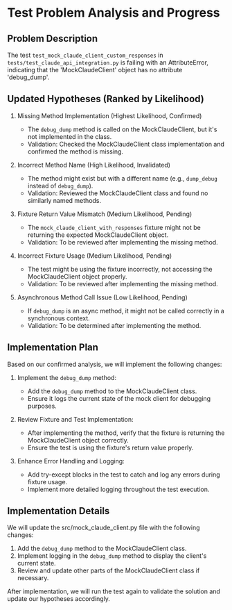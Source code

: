# Test Problem Analysis and Progress

## Problem Description
The test `test_mock_claude_client_custom_responses` in `tests/test_claude_api_integration.py` is failing with an AttributeError, indicating that the 'MockClaudeClient' object has no attribute 'debug_dump'.

## Updated Hypotheses (Ranked by Likelihood)

1. Missing Method Implementation (Highest Likelihood, Confirmed)
   - The `debug_dump` method is called on the MockClaudeClient, but it's not implemented in the class.
   - Validation: Checked the MockClaudeClient class implementation and confirmed the method is missing.

2. Incorrect Method Name (High Likelihood, Invalidated)
   - The method might exist but with a different name (e.g., `dump_debug` instead of `debug_dump`).
   - Validation: Reviewed the MockClaudeClient class and found no similarly named methods.

3. Fixture Return Value Mismatch (Medium Likelihood, Pending)
   - The `mock_claude_client_with_responses` fixture might not be returning the expected MockClaudeClient object.
   - Validation: To be reviewed after implementing the missing method.

4. Incorrect Fixture Usage (Medium Likelihood, Pending)
   - The test might be using the fixture incorrectly, not accessing the MockClaudeClient object properly.
   - Validation: To be reviewed after implementing the missing method.

5. Asynchronous Method Call Issue (Low Likelihood, Pending)
   - If `debug_dump` is an async method, it might not be called correctly in a synchronous context.
   - Validation: To be determined after implementing the method.

## Implementation Plan

Based on our confirmed analysis, we will implement the following changes:

1. Implement the `debug_dump` method:
   - Add the `debug_dump` method to the MockClaudeClient class.
   - Ensure it logs the current state of the mock client for debugging purposes.

2. Review Fixture and Test Implementation:
   - After implementing the method, verify that the fixture is returning the MockClaudeClient object correctly.
   - Ensure the test is using the fixture's return value properly.

3. Enhance Error Handling and Logging:
   - Add try-except blocks in the test to catch and log any errors during fixture usage.
   - Implement more detailed logging throughout the test execution.

## Implementation Details

We will update the src/mock_claude_client.py file with the following changes:

1. Add the `debug_dump` method to the MockClaudeClient class.
2. Implement logging in the `debug_dump` method to display the client's current state.
3. Review and update other parts of the MockClaudeClient class if necessary.

After implementation, we will run the test again to validate the solution and update our hypotheses accordingly.
